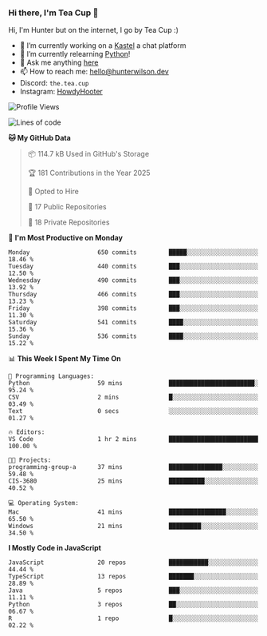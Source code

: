 ### Hi there, I'm Tea Cup 👋 

Hi, I'm Hunter but on the internet, I go by Tea Cup :)

- 🔭 I’m currently working on a [Kastel](https://github.com/KastelApp) a chat platform
- 🌱 I’m currently relearning [Python](https://github.com/TheTeaCup/CIS-3680)!
- 💬 Ask me anything [here](https://github.com/TheTeaCup/TheTeaCup/issues)
- 📫 How to reach me: [hello@hunterwilson.dev](mailto:hello@hunterwilson.dev)
- Discord: `the.tea.cup`
- Instagram: [HowdyHooter](https://instagram.com/HowdyHooter)

<!--START_SECTION:waka-->
![Profile Views](http://img.shields.io/badge/Profile%20Views-5-blue)

![Lines of code](https://img.shields.io/badge/From%20Hello%20World%20I%27ve%20Written-1.4%20million%20lines%20of%20code-blue)

**🐱 My GitHub Data** 

> 📦 114.7 kB Used in GitHub's Storage 
 > 
> 🏆 181 Contributions in the Year 2025
 > 
> 💼 Opted to Hire
 > 
> 📜 17 Public Repositories 
 > 
> 🔑 18 Private Repositories 
 > 
📅 **I'm Most Productive on Monday** 

```text
Monday                   650 commits         █████░░░░░░░░░░░░░░░░░░░░   18.46 % 
Tuesday                  440 commits         ███░░░░░░░░░░░░░░░░░░░░░░   12.50 % 
Wednesday                490 commits         ███░░░░░░░░░░░░░░░░░░░░░░   13.92 % 
Thursday                 466 commits         ███░░░░░░░░░░░░░░░░░░░░░░   13.23 % 
Friday                   398 commits         ███░░░░░░░░░░░░░░░░░░░░░░   11.30 % 
Saturday                 541 commits         ████░░░░░░░░░░░░░░░░░░░░░   15.36 % 
Sunday                   536 commits         ████░░░░░░░░░░░░░░░░░░░░░   15.22 % 
```


📊 **This Week I Spent My Time On** 

```text
💬 Programming Languages: 
Python                   59 mins             ████████████████████████░   95.24 % 
CSV                      2 mins              █░░░░░░░░░░░░░░░░░░░░░░░░   03.49 % 
Text                     0 secs              ░░░░░░░░░░░░░░░░░░░░░░░░░   01.27 % 

🔥 Editors: 
VS Code                  1 hr 2 mins         █████████████████████████   100.00 % 

🐱‍💻 Projects: 
programming-group-a      37 mins             ███████████████░░░░░░░░░░   59.48 % 
CIS-3680                 25 mins             ██████████░░░░░░░░░░░░░░░   40.52 % 

💻 Operating System: 
Mac                      41 mins             ████████████████░░░░░░░░░   65.50 % 
Windows                  21 mins             █████████░░░░░░░░░░░░░░░░   34.50 % 
```

**I Mostly Code in JavaScript** 

```text
JavaScript               20 repos            ███████████░░░░░░░░░░░░░░   44.44 % 
TypeScript               13 repos            ███████░░░░░░░░░░░░░░░░░░   28.89 % 
Java                     5 repos             ███░░░░░░░░░░░░░░░░░░░░░░   11.11 % 
Python                   3 repos             ██░░░░░░░░░░░░░░░░░░░░░░░   06.67 % 
R                        1 repo              █░░░░░░░░░░░░░░░░░░░░░░░░   02.22 % 
```




<!--END_SECTION:waka-->

